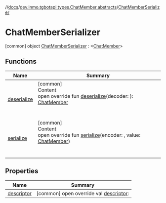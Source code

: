 //[docs](../../../index.md)/[dev.inmo.tgbotapi.types.ChatMember.abstracts](../index.md)/[ChatMemberSerializer](index.md)



# ChatMemberSerializer  
 [common] object [ChatMemberSerializer](index.md) : <[ChatMember](../-chat-member/index.md)>    


## Functions  
  
|  Name |  Summary | 
|---|---|
| <a name="dev.inmo.tgbotapi.types.ChatMember.abstracts/ChatMemberSerializer/deserialize/#kotlinx.serialization.encoding.Decoder/PointingToDeclaration/"></a>[deserialize](deserialize.md)| <a name="dev.inmo.tgbotapi.types.ChatMember.abstracts/ChatMemberSerializer/deserialize/#kotlinx.serialization.encoding.Decoder/PointingToDeclaration/"></a>[common]  <br>Content  <br>open override fun [deserialize](deserialize.md)(decoder: ): [ChatMember](../-chat-member/index.md)  <br><br><br>|
| <a name="dev.inmo.tgbotapi.types.ChatMember.abstracts/ChatMemberSerializer/serialize/#kotlinx.serialization.encoding.Encoder#dev.inmo.tgbotapi.types.ChatMember.abstracts.ChatMember/PointingToDeclaration/"></a>[serialize](serialize.md)| <a name="dev.inmo.tgbotapi.types.ChatMember.abstracts/ChatMemberSerializer/serialize/#kotlinx.serialization.encoding.Encoder#dev.inmo.tgbotapi.types.ChatMember.abstracts.ChatMember/PointingToDeclaration/"></a>[common]  <br>Content  <br>open override fun [serialize](serialize.md)(encoder: , value: [ChatMember](../-chat-member/index.md))  <br><br><br>|


## Properties  
  
|  Name |  Summary | 
|---|---|
| <a name="dev.inmo.tgbotapi.types.ChatMember.abstracts/ChatMemberSerializer/descriptor/#/PointingToDeclaration/"></a>[descriptor](descriptor.md)| <a name="dev.inmo.tgbotapi.types.ChatMember.abstracts/ChatMemberSerializer/descriptor/#/PointingToDeclaration/"></a> [common] open override val [descriptor](descriptor.md):    <br>|

